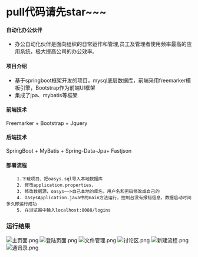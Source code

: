 # pull代码请先star~~~



#### 自动化办公伙伴
 - 办公自动化伙伴是面向组织的日常运作和管理,员工及管理者使用频率最高的应用系统，极大提高公司的办公效率。

#### 项目介绍
- 基于springboot框架开发的项目，mysql底层数据库，前端采用freemarker模板引擎，Bootstrap作为前端UI框架
- 集成了jpa、mybatis等框架
  

#### 前端技术
Freemarker + Bootstrap + Jquery

#### 后端技术
SpringBoot + MyBatis + Spring-Data-Jpa+ Fastjson

#### 部署流程

	    1.下载项目、把oasys.sql导入本地数据库
		2. 修改application.properties，
		3. 修改数据源，oasys——>自己本地的库名，用户名和密码修改成自己的
		4. OasysApplication.java中的main方法运行，控制台没有报错信息，数据启动时间多久即运行成功
		5. 在浏览器中输入localhost:8088/logins

###  运行结果

![主页面.png](https://images.gitee.com/uploads/images/2019/0927/141250_2286d104_1277461.png)
![登陆页面.png](https://images.gitee.com/uploads/images/2019/0927/141250_f5277aa8_1277461.png)
![文件管理.png](https://images.gitee.com/uploads/images/2019/0927/141250_491ce25d_1277461.png)
![讨论区.png](https://images.gitee.com/uploads/images/2019/0927/141251_d4992cd4_1277461.png)
![新建流程.png](https://images.gitee.com/uploads/images/2019/0927/141251_c7d89853_1277461.png)
![通讯录.png](https://images.gitee.com/uploads/images/2019/0927/141251_bcf9cbda_1277461.png)
